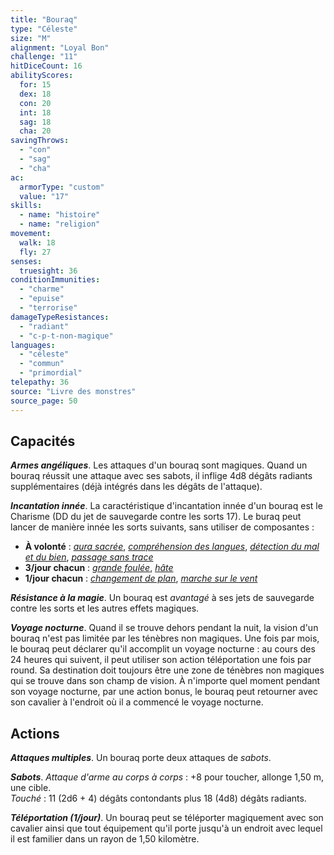 ```yaml
---
title: "Bouraq"
type: "Céleste"
size: "M"
alignment: "Loyal Bon"
challenge: "11"
hitDiceCount: 16
abilityScores:
  for: 15
  dex: 18
  con: 20
  int: 18
  sag: 18
  cha: 20
savingThrows:
  - "con"
  - "sag"
  - "cha"
ac:
  armorType: "custom"
  value: "17"
skills:
  - name: "histoire"
  - name: "religion"
movement:
  walk: 18
  fly: 27
senses:
  truesight: 36
conditionImmunities:
  - "charme"
  - "epuise"
  - "terrorise"
damageTypeResistances:
  - "radiant"
  - "c-p-t-non-magique"
languages:
  - "céleste"
  - "commun"
  - "primordial"
telepathy: 36
source: "Livre des monstres"
source_page: 50
---
```

## Capacités
_**Armes angéliques**_. Les attaques d'un bouraq sont magiques. Quand un bouraq réussit une attaque avec ses sabots, il inflige 4d8 dégâts radiants supplémentaires (déjà intégrés dans les dégâts de l'attaque).

_**Incantation innée**_. La caractéristique d'incantation innée d'un bouraq est le Charisme (DD du jet de sauvegarde contre les sorts 17). Le buraq peut lancer de manière innée les sorts suivants, sans utiliser de composantes :
* **À volonté** : [_aura sacrée_](/grimoire/aura-sacree/), [_compréhension des langues_](/grimoire/comprehension-des-langues/), [_détection du mal et du bien_](/grimoire/detection-du-mal-et-du-bien/), [_passage sans trace_](/grimoire/passage-sans-trace/)
* **3/jour chacun** : [_grande foulée_](/grimoire/grande-foulee/), [_hâte_](/grimoire/hate/)
* **1/jour chacun** : [_changement de plan_](/grimoire/changement-de-plan/), [_marche sur le vent_](/grimoire/marche-sur-le-vent/)

_**Résistance à la magie**_. Un bouraq est _avantagé_ à ses jets de sauvegarde contre les sorts et les autres effets magiques.

_**Voyage nocturne**_. Quand il se trouve dehors pendant la nuit, la vision d'un bouraq n'est pas limitée par les ténèbres non magiques. Une fois par mois, le bouraq peut déclarer qu'il accomplit un voyage nocturne : au cours des 24 heures qui suivent, il peut utiliser son action téléportation une fois par round. Sa destination doit toujours être une zone de ténèbres non magiques qui se trouve dans son champ de vision. À n'importe quel moment pendant son voyage nocturne, par une action bonus, le bouraq peut retourner avec son cavalier à l'endroit où il a commencé le voyage nocturne.

## Actions
_**Attaques multiples**_. Un bouraq porte deux attaques de _sabots_.

_**Sabots**_. _Attaque d'arme au corps à corps_ : +8 pour toucher, allonge 1,50 m, une cible.  
_Touché_ : 11 (2d6 + 4) dégâts contondants plus 18 (4d8) dégâts radiants.

_**Téléportation (1/jour)**_. Un bouraq peut se téléporter magiquement avec son cavalier ainsi que tout équipement qu'il porte jusqu'à un endroit avec lequel il est familier dans un rayon de 1,50 kilomètre.
